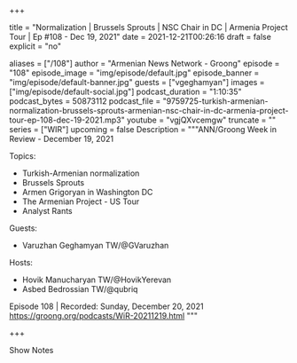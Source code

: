
+++

title = "Normalization | Brussels Sprouts | NSC Chair in DC | Armenia Project Tour | Ep #108 - Dec 19, 2021"
date = 2021-12-21T00:26:16
draft = false
explicit = "no"

aliases = ["/108"]
author = "Armenian News Network - Groong"
episode = "108"
episode_image = "img/episode/default.jpg"
episode_banner = "img/episode/default-banner.jpg"
guests = ["vgeghamyan"]
images = ["img/episode/default-social.jpg"]
podcast_duration = "1:10:35"
podcast_bytes = 50873112
podcast_file = "9759725-turkish-armenian-normalization-brussels-sprouts-armenian-nsc-chair-in-dc-armenia-project-tour-ep-108-dec-19-2021.mp3"
youtube = "vgjQXvcemgw"
truncate = ""
series = ["WIR"]
upcoming = false
Description = """ANN/Groong Week in Review - December 19, 2021

Topics:
* Turkish-Armenian normalization
* Brussels Sprouts
* Armen Grigoryan in Washington DC
* The Armenian Project - US Tour
* Analyst Rants

Guests:
* Varuzhan Geghamyan TW/@GVaruzhan

Hosts:
* Hovik Manucharyan TW/@HovikYerevan
* Asbed Bedrossian TW/@qubriq

Episode 108 | Recorded: Sunday, December 20, 2021
https://groong.org/podcasts/WiR-20211219.html
"""

+++

Show Notes

